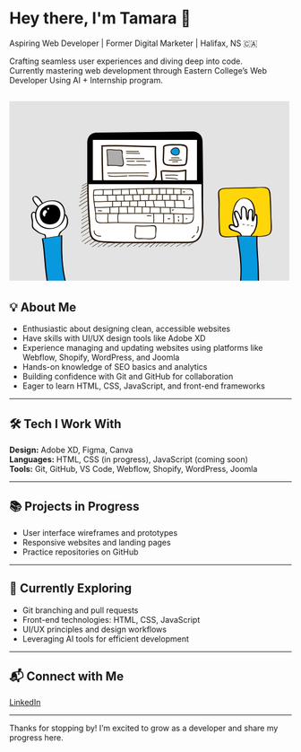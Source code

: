 # Hey there, I'm Tamara 👋  
Aspiring Web Developer | Former Digital Marketer | Halifax, NS 🇨🇦

Crafting seamless user experiences and diving deep into code.  
Currently mastering web development through Eastern College’s Web Developer Using AI + Internship program.

![Install Demo](https://github.com/tamaramillerf/tamaramillerf/blob/main/web%20development%20GIF.gif?raw=true)
---

## 💡 About Me  
- Enthusiastic about designing clean, accessible websites  
- Have skills with UI/UX design tools like Adobe XD  
- Experience managing and updating websites using platforms like Webflow, Shopify, WordPress, and Joomla  
- Hands-on knowledge of SEO basics and analytics  
- Building confidence with Git and GitHub for collaboration  
- Eager to learn HTML, CSS, JavaScript, and front-end frameworks  

---

## 🛠 Tech I Work With  
**Design:** Adobe XD, Figma, Canva  
**Languages:** HTML, CSS (in progress), JavaScript (coming soon)  
**Tools:** Git, GitHub, VS Code, Webflow, Shopify, WordPress, Joomla  

---

## 📚 Projects in Progress  
- User interface wireframes and prototypes  
- Responsive websites and landing pages  
- Practice repositories on GitHub  

---

## 🚀 Currently Exploring  
- Git branching and pull requests  
- Front-end technologies: HTML, CSS, JavaScript  
- UI/UX principles and design workflows  
- Leveraging AI tools for efficient development  

---

## 📬 Connect with Me  
[LinkedIn](www.linkedin.com/in/tamara-miller-falls-140199161)

---

Thanks for stopping by! I’m excited to grow as a developer and share my progress here.  
